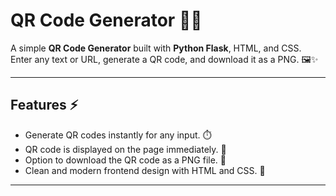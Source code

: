 # QR Code Generator 🖤🔳

A simple **QR Code Generator** built with **Python Flask**, HTML, and CSS.  
Enter any text or URL, generate a QR code, and download it as a PNG. 🖼️✨

---

## Features ⚡

- Generate QR codes instantly for any input. ⏱️  
- QR code is displayed on the page immediately. 👀  
- Option to download the QR code as a PNG file. 💾  
- Clean and modern frontend design with HTML and CSS. 🎨  

---
